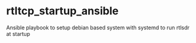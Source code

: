 # rtltcp_startup_ansible
Ansible playbook to setup debian based system with systemd to run rtlsdr at startup
